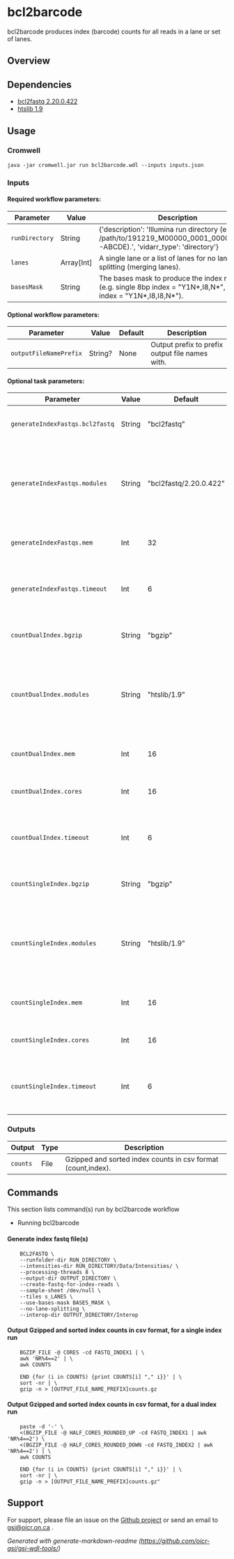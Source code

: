 # bcl2barcode

bcl2barcode produces index (barcode) counts for all reads in a lane or set of lanes.

## Overview

## Dependencies

* [bcl2fastq 2.20.0.422](https://support.illumina.com/sequencing/sequencing_software/bcl2fastq-conversion-software.html)
* [htslib 1.9](https://github.com/samtools/htslib)


## Usage

### Cromwell
```
java -jar cromwell.jar run bcl2barcode.wdl --inputs inputs.json
```

### Inputs

#### Required workflow parameters:
Parameter|Value|Description
---|---|---
`runDirectory`|String|{'description': 'Illumina run directory (e.g. /path/to/191219_M00000_0001_000000000-ABCDE).', 'vidarr_type': 'directory'}
`lanes`|Array[Int]|A single lane or a list of lanes for no lane splitting (merging lanes).
`basesMask`|String|The bases mask to produce the index reads (e.g. single 8bp index = "Y1N*,I8,N*", dual 8bp index = "Y1N*,I8,I8,N*").


#### Optional workflow parameters:
Parameter|Value|Default|Description
---|---|---|---
`outputFileNamePrefix`|String?|None|Output prefix to prefix output file names with.


#### Optional task parameters:
Parameter|Value|Default|Description
---|---|---|---
`generateIndexFastqs.bcl2fastq`|String|"bcl2fastq"|bcl2fastq binary name or path to bcl2fastq.
`generateIndexFastqs.modules`|String|"bcl2fastq/2.20.0.422"|Environment module name and version to load (space separated) before command execution.
`generateIndexFastqs.mem`|Int|32|Memory (in GB) to allocate to the job.
`generateIndexFastqs.timeout`|Int|6|Maximum amount of time (in hours) the task can run for.
`countDualIndex.bgzip`|String|"bgzip"|bgzip binary name or path to bgzip.
`countDualIndex.modules`|String|"htslib/1.9"|Environment module name and version to load (space separated) before command execution.
`countDualIndex.mem`|Int|16|Memory (in GB) to allocate to the job.
`countDualIndex.cores`|Int|16|The number of cores to allocate to the job.
`countDualIndex.timeout`|Int|6|Maximum amount of time (in hours) the task can run for.
`countSingleIndex.bgzip`|String|"bgzip"|bgzip binary name or path to bgzip.
`countSingleIndex.modules`|String|"htslib/1.9"|Environment module name and version to load (space separated) before command execution.
`countSingleIndex.mem`|Int|16|Memory (in GB) to allocate to the job.
`countSingleIndex.cores`|Int|16|The number of cores to allocate to the job.
`countSingleIndex.timeout`|Int|6|Maximum amount of time (in hours) the task can run for.


### Outputs

Output | Type | Description
---|---|---
`counts`|File|Gzipped and sorted index counts in csv format (count,index).


## Commands
 This section lists command(s) run by bcl2barcode workflow
 
 * Running bcl2barcode
 
 #### Generate index fastq file(s)
 ```
     BCL2FASTQ \
     --runfolder-dir RUN_DIRECTORY \
     --intensities-dir RUN_DIRECTORY/Data/Intensities/ \
     --processing-threads 8 \
     --output-dir OUTPUT_DIRECTORY \
     --create-fastq-for-index-reads \
     --sample-sheet /dev/null \
     --tiles s_LANES \
     --use-bases-mask BASES_MASK \
     --no-lane-splitting \
     --interop-dir OUTPUT_DIRECTORY/Interop
 ```  
 
 #### Output Gzipped and sorted index counts in csv format, for a single index run
 ```
     BGZIP_FILE -@ CORES -cd FASTQ_INDEX1 | \
     awk 'NR%4==2' | \
     awk COUNTS
 
     END {for (i in COUNTS) {print COUNTS[i] "," i}}' | \
     sort -nr | \
     gzip -n > [OUTPUT_FILE_NAME_PREFIX]counts.gz
 ```
 
 #### Output Gzipped and sorted index counts in csv format, for a dual index run
 ```
     paste -d '-' \
     <(BGZIP_FILE -@ HALF_CORES_ROUNDED_UP -cd FASTQ_INDEX1 | awk 'NR%4==2') \
     <(BGZIP_FILE -@ HALF_CORES_ROUNDED_DOWN -cd FASTQ_INDEX2 | awk 'NR%4==2') | \
     awk COUNTS
 
     END {for (i in COUNTS) {print COUNTS[i] "," i}}' | \
     sort -nr | \
     gzip -n > [OUTPUT_FILE_NAME_PREFIX]counts.gz"
 ``` 

## Support

For support, please file an issue on the [Github project](https://github.com/oicr-gsi) or send an email to gsi@oicr.on.ca .

_Generated with generate-markdown-readme (https://github.com/oicr-gsi/gsi-wdl-tools/)_
